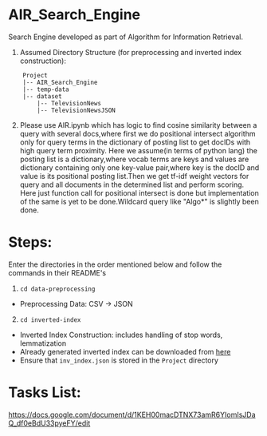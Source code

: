 # AIR_Search_Engine
Search Engine developed as part of Algorithm for Information Retrieval.
1. Assumed Directory Structure (for preprocessing and inverted index construction):
```
	Project
	|-- AIR_Search_Engine
	|-- temp-data
	|-- dataset
	    |-- TelevisionNews
	    |-- TelevisionNewsJSON

```
2. Please use AIR.ipynb which has logic to find cosine similarity between a query with several docs,where first we do positional intersect algorithm only for query terms in the dictionary of posting list to get docIDs with high query term proximity. Here we assume(in terms of python lang) the posting list is a dictionary,where vocab terms are keys and values are dictionary containing only one key-value pair,where key is the docID and value is its positional posting list.Then we get tf-idf weight vectors for query and all documents in the determined list and perform scoring. 
Here just function call for positional intersect is done but implementation of the same is yet to be done.Wildcard query like "Algo*" is slightly been done.


# Steps:
Enter the directories in the order mentioned below and follow the commands in their README's
1. ```cd data-preprocessing```
 - Preprocessing Data: CSV -> JSON 
2. ```cd inverted-index```
 - Inverted Index Construction: includes handling of stop words, lemmatization
 - Already generated inverted index can be downloaded from [here](https://drive.google.com/file/d/185c_fsIJvuBvvVWvKUgybYes_5xHkdQX/view?usp=sharing)
 - Ensure that ```inv_index.json``` is stored in the ```Project``` directory
 
# Tasks List:
https://docs.google.com/document/d/1KEH00macDTNX73amR6YIomIsJDaQ_df0eBdU33pyeFY/edit

